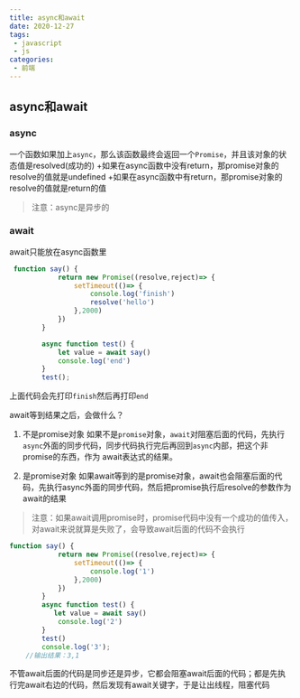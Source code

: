 ```yaml
---
title: async和await
date: 2020-12-27
tags:
 - javascript
 - js
categories: 
 - 前端
---
```

## async和await
### async
一个函数如果加上`async`，那么该函数最终会返回一个`Promise`，并且该对象的状态值是resolved(成功的)
	+如果在async函数中没有return，那promise对象的resolve的值就是undefined
	+如果在async函数中有return，那promise对象的resolve的值就是return的值
> 注意：async是异步的
### await
await只能放在async函数里
```javascript
 function say() {
            return new Promise((resolve,reject)=> {
                setTimeout(()=> {
                    console.log('finish')
                    resolve('hello')
                },2000)
            })
        }

        async function test() {
            let value = await say()
            console.log('end')
        }
        test();
```
上面代码会先打印`finish`然后再打印`end`


await等到结果之后，会做什么？
1. 不是promise对象
如果不是`promise`对象，`await`对阻塞后面的代码，先执行`async`外面的同步代码，同步代码执行完后再回到`async`内部，把这个非promise的东西，作为 await表达式的结果。

2. 是promise对象
如果await等到的是promise对象，await也会阻塞后面的代码，先执行async外面的同步代码，然后把promise执行后resolve的参数作为await的结果

>注意：如果await调用promise时，promise代码中没有一个成功的值传入，对await来说就算是失败了，会导致await后面的代码不会执行
```javascript
function say() {
            return new Promise((resolve,reject)=> {
                setTimeout(()=> {
                    console.log('1')
                },2000)
            })
        }
        async function test() {
           let value = await say()
            console.log('2')
        }
        test()
        console.log('3');
	//输出结果：3,1
```
不管await后面的代码是同步还是异步，它都会阻塞await后面的代码；都是先执行完await右边的代码，然后发现有await关键字，于是让出线程，阻塞代码